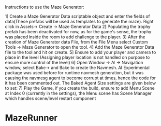 Instructions to use the Maze Generator:

1] Create a Maze Generator Data scriptable object and enter the fields of data(These prefabs will be used as templates to generate the maze). Right click in Assets-> Create -> Maze Generator Data
2] Populating the trophy prefab has been deactivated for now, as for the game's sense, the trophy was placed inside the room to add challenge to the player.
3] After the creation of Maze Generator data File, from the File Menu select Custom Tools -> Maze Generator to open the tool. 
4] Add the Maze Generator Data file to the tool and hit on create. 
5] Ensure to add your player and camera to place in the level (Assigning player location is not handled on purpose to ensure more control of the level)
6] Open Window -> AI -> Navigation window, select Bake-> and Bake to create the Navmesh. AI Experimental package was used before for runtime navmesh generation, but it was causing the navmesg agent to become corrupt at times, hence the code for it has been commented out. The Baked Agent Size settings are given below to set: 
7] Play the Game, if you create the build, ensure to add Menu Scene at Index 0 (currently in the settings), the Menu scene has Scene Manager which handles scene/level restart component
# MazeRunner
